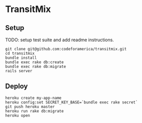 # TransitMix

## Setup

TODO: setup test suite and add readme instructions.

```console
git clone git@github.com:codeforamerica/transitmix.git
cd transitmix
bundle install
bundle exec rake db:create
bundle exec rake db:migrate
rails server
```

## Deploy

```console
heroku create my-app-name
heroku config:set SECRET_KEY_BASE=`bundle exec rake secret`
git push heroku master
heroku run rake db:migrate
heroku open
```
